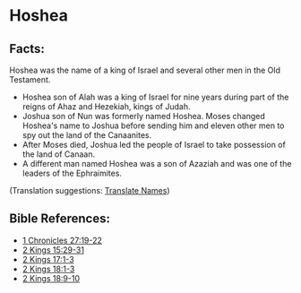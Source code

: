 # Hoshea #

## Facts: ##

Hoshea was the name of a king of Israel and several other men in the Old Testament.

* Hoshea son of Alah was a king of Israel for nine years during part of the reigns of Ahaz and Hezekiah, kings of Judah.
* Joshua son of Nun was formerly named Hoshea. Moses changed Hoshea's name to Joshua before sending him and eleven other men to spy out the land of the Canaanites.
* After Moses died, Joshua led the people of Israel to take possession of the land of Canaan.
* A different man named Hoshea was a son of Azaziah and was one of the leaders of the Ephraimites.

(Translation suggestions: [Translate Names](en/ta-vol1/translate/man/translate-names))



## Bible References: ##

* [1 Chronicles 27:19-22](en/tn/1ch/help/27/19)
* [2 Kings 15:29-31](en/tn/2ki/help/15/29)
* [2 Kings 17:1-3](en/tn/2ki/help/17/01)
* [2 Kings 18:1-3](en/tn/2ki/help/18/01)
* [2 Kings 18:9-10](en/tn/2ki/help/18/09)